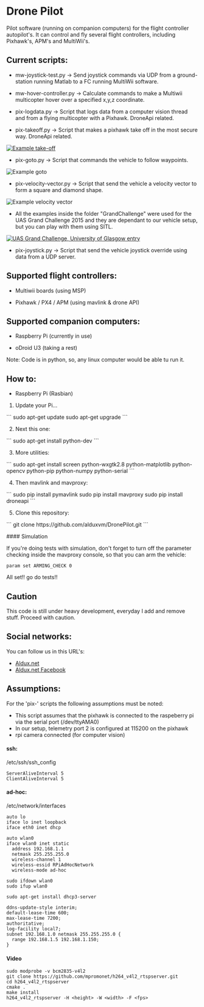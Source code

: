 # Drone Pilot

 Pilot software (running on companion computers) for the flight controller autopilot's. It can control and fly several flight controllers, including Pixhawk's, APM's and MultiWii's.

## Current scripts:

* mw-joystick-test.py -> Send joystick commands via UDP from a ground-station running Matlab to a FC running MultiWii software.

* mw-hover-controller.py -> Calculate commands to make a Multiwii multicopter hover over a specified x,y,z coordinate.

* pix-logdata.py -> Script that logs data from a computer vision thread and from a flying multicopter with a Pixhawk. DroneApi related.

* pix-takeoff.py -> Script that makes a pixhawk take off in the most secure way. DroneApi related.

[![Example take-off](http://img.youtube.com/vi/KnjYYBKLK0s/0.jpg)](http://www.youtube.com/watch?v=KnjYYBKLK0s)

* pix-goto.py -> Script that commands the vehicle to follow waypoints. 

![Example goto](http://www.aldux.net/images/goto.png "SITL of this script working")

* pix-velocity-vector.py -> Script that send the vehicle a velocity vector to form a square and diamond shape.

![Example velocity vector](http://www.aldux.net/images/velocity.png "SITL of this script working")

* All the examples inside the folder "GrandChallenge" were used for the UAS Grand Challenge 2015 and they are dependant to our vehicle setup, but you can play with them using SITL. 

[![UAS Grand Challenge, University of Glasgow entry](http://img.youtube.com/vi/ng31fPpnzgU/0.jpg)](http://www.youtube.com/watch?v=ng31fPpnzgU)

* pix-joystick.py -> Script that send the vehicle joystick override using data from a UDP server.

## Supported flight controllers:

* Multiwii boards (using MSP)

* Pixhawk / PX4 / APM (using mavlink & drone API)

## Supported companion computers: 

* Raspberry Pi (currently in use)

* oDroid U3 (taking a rest)

Note: Code is in python, so, any linux computer would be able tu run it.

## How to:

* Raspberry Pi (Rasbian)

<ol start="1"><li> Update your Pi... </li></ol>
```
sudo apt-get update
sudo apt-get upgrade
```

<ol start="2"><li> Next this one: </li></ol>
```
sudo apt-get install python-dev
```

<ol start="3"><li> More utilities: </li></ol>
```
sudo apt-get install screen python-wxgtk2.8 python-matplotlib python-opencv python-pip python-numpy python-serial
```

<ol start="4"><li> Then mavlink and mavproxy:</li></ol>
```
sudo pip install pymavlink
sudo pip install mavproxy
sudo pip install droneapi
```

<ol start="5"><li> Clone this repository:</li></ol>
```
git clone https://github.com/alduxvm/DronePilot.git
```

#### Simulation

If you're doing tests with simulation, don't forget to turn off the parameter checking inside the mavproxy console, so that you can arm the vehicle:

```
param set ARMING_CHECK 0

```

All set!! go do tests!!

## Caution

This code is still under heavy development, everyday I add and remove stuff. Proceed with caution.

## Social networks:

You can follow us in this URL's:

* [Aldux.net](http://aldux.net/)
* [Aldux.net Facebook](https://www.facebook.com/AlduxNet)

## Assumptions:

For the 'pix-' scripts the following assumptions must be noted:

* This script assumes that the pixhawk is connected to the raspeberry pi via the serial port (/dev/ttyAMA0)
* In our setup, telemetry port 2 is configured at 115200 on the pixhawk
* rpi camera connected (for computer vision) 

#### ssh:

/etc/ssh/ssh_config
```
ServerAliveInterval 5
ClientAliveInterval 5
```

#### ad-hoc:

/etc/network/interfaces
```
auto lo
iface lo inet loopback
iface eth0 inet dhcp
 
auto wlan0
iface wlan0 inet static
  address 192.168.1.1
  netmask 255.255.255.0
  wireless-channel 1
  wireless-essid RPiAdHocNetwork
  wireless-mode ad-hoc
```

```
sudo ifdown wlan0
sudo ifup wlan0
```

```
sudo apt-get install dhcp3-server
```

```
ddns-update-style interim;
default-lease-time 600;
max-lease-time 7200;
authoritative;
log-facility local7;
subnet 192.168.1.0 netmask 255.255.255.0 {
  range 192.168.1.5 192.168.1.150;
}
```

#### Video

```
sudo modprobe -v bcm2835-v4l2
git clone https://github.com/mpromonet/h264_v4l2_rtspserver.git
cd h264_v4l2_rtspserver
cmake .
make install
h264_v4l2_rtspserver -H <height> -W <width> -F <fps>
```
